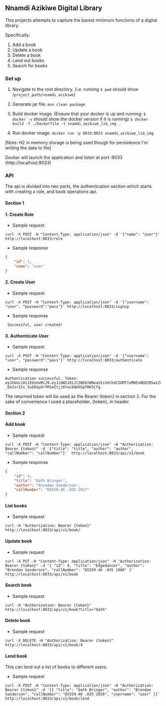 ## Nnamdi Azikiwe Digital Library
This projects attempts to capture the barest minimum functions of a digital library.

Specifically:
1. Add a book
2. Update a book
3. Delete a book
4. Lend out books
5. Search for books

### Set up

1.  Navigate to the root directory. (i.e. running `$ pwd` should show /`project_path/nnamdi_azikiwe`)

2.  Generate jar file. `mvn clean package`

3. Build docker image. (Ensure that your docker is up and running:  `$ docker -v` should show the docker version if it is running)
   `$ docker build -f ./Dockerfile -t nnamdi_azikiwe_lib_img .`

4. Run docker image.
   `docker run -p 8033:8033 nnamdi_azikiwe_lib_img`

[Note: H2 in memory storage is being used though for persistence I'm writing the data to file]

Docker will launch the application and listen at port :8033 (http://localhost:8033)


### API

The api is divided into two parts, the authentication section which starts with creating a role, and book operations api.

#### Section 1
#### 1. Create Role
- Sample request
```
curl -X POST -H "Content-Type: application/json" -d '{"name": "user"}' http://localhost:8033/role
```

- Sample response
```json
{
    "id": 1,
    "name": "user"
}
```

#### 2. Create User
- Sample request
```
curl -X POST -H "Content-Type: application/json" -d '{"username": "user", "password":"pass"}' http://localhost:8033/signup
```

- Sample response
```
 Successful, user created!
```

#### 3. Authenticate User
- Sample request
```
curl -X POST -H "Content-Type: application/json" -d '{"username": "user", "password":"pass"}' http://localhost:8033/authenticate
```

- Sample response
```
Authentication successful. Token: eyJhbGciOiJIUzUxMiJ9.eyJzdWIiOiJtZW5kYWNoaSIsImlhdCI6MTYxMDExNDQ1MSwiZXhwIjoxNjEwMjAwODUxfQ.76pW54L2_s8J6j1OCEO1QsRdKqytyw0TPSgKa8bOQp-_EmJzrI2v_5xEASpXrfM1mZtjj6YackNXkhpT0K5Cfg
```

The returned token will be used as the Bearer {token} in section 2. For the sake of convenience I used a placeholder, {token}, in header.

#### Section 2

#### Add book
- Sample request
```
curl -X POST -H "Content-Type: application/json" -H "Authorization: Bearer {token}" -d '{"title": "title", "author": "author", "callNumber": "callNumber"}'  http://localhost:8033/api/v1/book
```

- Sample response
```json
{
    "id": 4,
    "title": "Oath Bringer",
    "author": "Brendan Sanderson",
    "callNumber": "DS559.46 .H35 2017"
}
```

#### List books
- Sample request
```
curl -H "Authorization: Bearer {token}" http://localhost:8033/api/v1/book/
```

#### Update book
- Sample request
```
curl -X PUT -H "Content-Type: application/json" -H "Authorization: Bearer {token}" -d '{ "id": 4, "title": "Edgedancer", "author": "Brendan Sanderson", "callNumber": "DS559.46 .H35 1986" }' http://localhost:8033/api/v1/book
```

#### Search book
- Sample request
```
curl -H "Authorization: Bearer {token}" http://localhost:8033/api/v1/book?title="Oath"
```

#### Delete book
- Sample request
```
curl -X DELETE -H "Authorization: Bearer {token}" http://localhost:8033/api/v1/book/4
```

#### Lend book
This can lend out a list of books to different users.
- Sample request
```
curl -X POST -H "Content-Type: application/json" -H "Authorization: Bearer {token}" -d '[{ "title": "Oath Bringer", "author": "Brendan Sanderson", "callNumber": "DS559.46 .H35 2016", "username": "user" }]' http://localhost:8033/api/v1/book/lend
```
